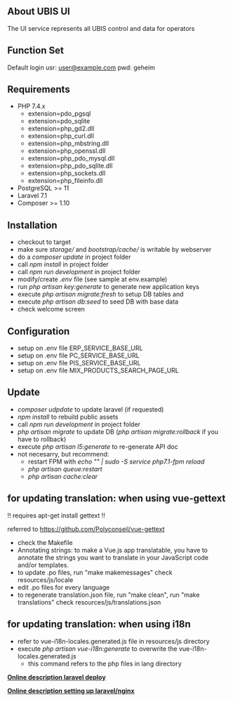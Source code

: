 ## About UBIS UI

The UI service represents all UBIS control and data for operators 

## Function Set

Default login
usr: user@example.com
pwd: geheim

## Requirements

- PHP 7.4.x
	- extension=pdo_pgsql
	- extension=pdo_sqlite
	- extension=php_gd2.dll
	- extension=php_curl.dll
	- extension=php_mbstring.dll
	- extension=php_openssl.dll
	- extension=php_pdo_mysql.dll
	- extension=php_pdo_sqlite.dll
	- extension=php_sockets.dll
	- extension=php_fileinfo.dll
- PostgreSQL >= 11
- Laravel 7.1
- Composer >= 1.10


## Installation

- checkout to target
- make sure *storage/* and *bootstrap/cache/* is writable by webserver
- do a *composer update* in project folder
- call *npm install* in project folder
- call *npm run development* in project folder
- modify/create *.env* file (see sample at env.example)
- run *php artisan key:generate* to generate new application keys 
- execute *php artisan migrate:fresh* to setup DB tables and 
- execute *php artisan db:seed* to seed DB with base data
- check welcome screen 


## Configuration

- setup on .env file ERP_SERVICE_BASE_URL
- setup on .env file PC_SERVICE_BASE_URL
- setup on .env file PIS_SERVICE_BASE_URL
- setup on .env file MIX_PRODUCTS_SEARCH_PAGE_URL


## Update

- *composer udpdate* to update laravel (if requested)
- *npm install* to rebuild public assets 
- call *npm run development* in project folder
- *php artisan migrate* to update DB (*php artisan migrate:rollback* if you have to rollback)
- execute *php artisan l5:generate* to re-generate API doc
- not necesarry, but recommend:
	- restart FPM with *echo "" | sudo -S service php7.1-fpm reload*
	- *php artisan queue:restart*
	- *php artisan cache:clear*

## for updating translation: when using vue-gettext

!! requires apt-get install gettext !!

referred to https://github.com/Polyconseil/vue-gettext
- check the Makefile
- Annotating strings: to make a Vue.js app translatable, you have to annotate the strings you want to translate in your JavaScript code and/or templates.
- to update .po files, run "make makemessages"
  check resources/js/locale
- edit .po files for every language
- to regenerate translation.json file, run "make clean", run "make translations"
  check resources/js/translations.json
  
  
## for updating translation: when using i18n

- refer to vue-i18n-locales.generated.js file in resources/js directory
- execute *php artisan vue-i18n:generate* to overwrite the vue-i18n-locales.generated.js
  - this command refers to the php files in lang directory
  
**[Online description laravel deploy](https://laravel.com/docs/7.x/deployment)**

**[Online description setting up laravel/nginx](https://laraveldaily.com/how-to-deploy-laravel-projects-to-live-server-the-ultimate-guide/)**
